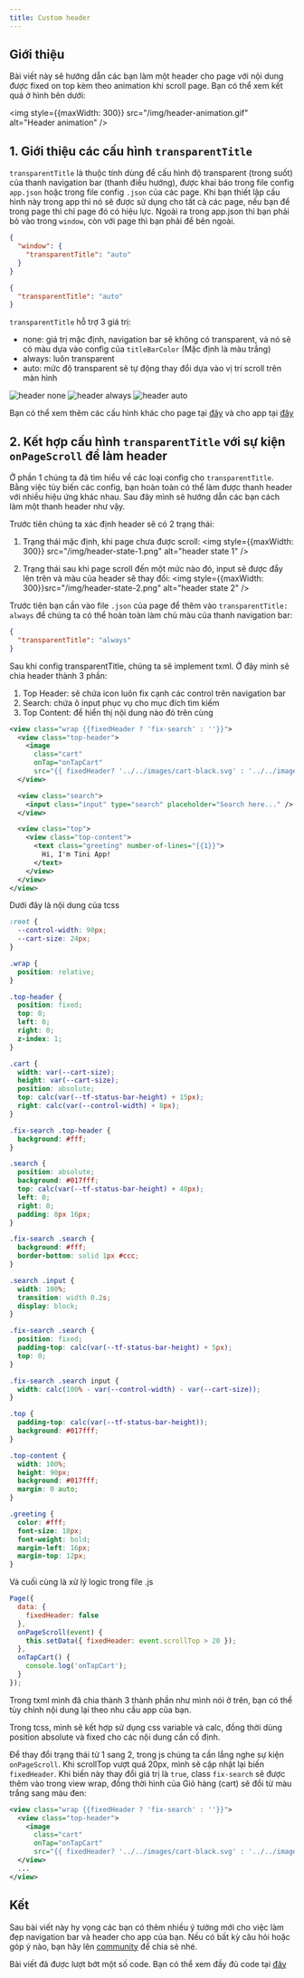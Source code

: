 ```yaml
---
title: Custom header
---
```


## Giới thiệu

Bài viết này sẽ hướng dẫn các bạn làm một header cho page với nội dung được fixed on top kèm theo animation khi scroll page. Bạn có thể xem kết quả ở hình bên dưới:

<img style={{maxWidth: 300}} src="/img/header-animation.gif" alt="Header animation" />

## 1. Giới thiệu các cấu hình `transparentTitle`

`transparentTitle` là thuộc tính dùng để cấu hình độ transparent (trong suốt) của thanh navigation bar (thanh điều hướng), được khai báo trong file config `app.json` hoặc trong file config `.json` của các page. Khi bạn thiết lập cấu hình này trong app thì nó sẽ được sử dụng cho tất cả các page, nếu bạn để trong page thì chỉ page đó có hiệu lực. Ngoài ra trong app.json thì bạn phải bỏ vào trong `window`, còn với page thì bạn phải để bên ngoài.

```json title=src/app.json
{
  "window": {
    "transparentTitle": "auto"
  }
}
```

```json title=src/pages/index/index.json
{
  "transparentTitle": "auto"
}
```

`transparentTitle` hỗ trợ 3 giá trị:

- none: giá trị mặc định, navigation bar sẽ không có transparent, và nó sẽ có màu dựa vào config của `titleBarColor` (Mặc định là màu trắng)
- always: luôn transparent
- auto: mức độ transparent sẽ tự động thay đổi dựa vào vị trí scroll trên màn hình

<div style={{ display: 'grid', gridTemplateColumns: 'repeat(3, 1fr)', gridGap: 8, marginBottom: 16 }}>
  <img src="/img/header-none.gif" alt="header none" />
  <img src="/img/header-always.gif" alt="header always" />
  <img src="/img/header-auto.gif" alt="header auto" />
</div>

Bạn có thể xem thêm các cấu hình khác cho page tại [đây](/docs/framework/miniapp-page/config) và cho app tại [đây](/docs/framework/app/config#window)

## 2. Kết hợp cấu hình `transparentTitle` với sự kiện `onPageScroll` để làm header

Ở phần 1 chúng ta đã tìm hiểu về các loại config cho `transparentTitle`. Bằng việc tùy biến các config, bạn hoàn toàn có thể làm được thanh header với nhiều hiệu ứng khác nhau. Sau đây mình sẽ hướng dẫn các bạn cách làm một thanh header như vậy.

Trước tiên chúng ta xác định header sẽ có 2 trạng thái:

1. Trạng thái mặc định, khi page chưa được scroll:
   <img style={{maxWidth: 300}} src="/img/header-state-1.png" alt="header state 1" />

2. Trạng thái sau khi page scroll đến một mức nào đó, input sẽ được đẩy lên trên và màu của header sẽ thay đổi:
   <img style={{maxWidth: 300}}src="/img/header-state-2.png" alt="header state 2" />

Trước tiên bạn cần vào file `.json` của page để thêm vào `transparentTitle: always` để chúng ta có thể hoàn toàn làm chủ màu của thanh navigation bar:

```json title=src/pages/index/index.json
{
  "transparentTitle": "always"
}
```

Sau khi config transparentTitle, chúng ta sẽ implement txml. Ở đây mình sẽ chia header thành 3 phần:

1. Top Header: sẽ chứa icon luôn fix cạnh các control trên navigation bar
2. Search: chứa ô input phục vụ cho mục đích tìm kiếm
3. Top Content: để hiển thị nội dung nào đó trên cùng

```xml title=src/pages/index/index.txml
<view class="wrap {{fixedHeader ? 'fix-search' : ''}}">
  <view class="top-header">
    <image
      class="cart"
      onTap="onTapCart"
      src="{{ fixedHeader? '../../images/cart-black.svg' : '../../images/cart-white.svg'}}" />
  </view>

  <view class="search">
    <input class="input" type="search" placeholder="Search here..." />
  </view>

  <view class="top">
    <view class="top-content">
      <text class="greeting" number-of-lines="{{1}}">
        Hi, I'm Tini App!
      </text>
    </view>
  </view>
</view>
```

Dưới đây là nội dung của tcss

```css title=src/pages/index/index.tcss
:root {
  --control-width: 90px;
  --cart-size: 24px;
}

.wrap {
  position: relative;
}

.top-header {
  position: fixed;
  top: 0;
  left: 0;
  right: 0;
  z-index: 1;
}

.cart {
  width: var(--cart-size);
  height: var(--cart-size);
  position: absolute;
  top: calc(var(--tf-status-bar-height) + 15px);
  right: calc(var(--control-width) + 8px);
}

.fix-search .top-header {
  background: #fff;
}

.search {
  position: absolute;
  background: #017fff;
  top: calc(var(--tf-status-bar-height) + 48px);
  left: 0;
  right: 0;
  padding: 8px 16px;
}

.fix-search .search {
  background: #fff;
  border-bottom: solid 1px #ccc;
}

.search .input {
  width: 100%;
  transition: width 0.2s;
  display: block;
}

.fix-search .search {
  position: fixed;
  padding-top: calc(var(--tf-status-bar-height) + 5px);
  top: 0;
}

.fix-search .search input {
  width: calc(100% - var(--control-width) - var(--cart-size));
}

.top {
  padding-top: calc(var(--tf-status-bar-height));
  background: #017fff;
}

.top-content {
  width: 100%;
  height: 90px;
  background: #017fff;
  margin: 0 auto;
}

.greeting {
  color: #fff;
  font-size: 18px;
  font-weight: bold;
  margin-left: 16px;
  margin-top: 12px;
}
```

Và cuối cùng là xử lý logic trong file .js

```javascript title=src/pages/index/index.js
Page({
  data: {
    fixedHeader: false
  },
  onPageScroll(event) {
    this.setData({ fixedHeader: event.scrollTop > 20 });
  },
  onTapCart() {
    console.log('onTapCart');
  }
});
```

Trong txml mình đã chia thành 3 thành phần như mình nói ở trên, bạn có thể tùy chỉnh nội dung lại theo nhu cầu app của bạn.

Trong tcss, mình sẽ kết hợp sử dụng css variable và calc, đồng thời dùng position absolute và fixed cho các nội dung cần cố định.

Để thay đổi trạng thái từ 1 sang 2, trong js chúng ta cần lắng nghe sự kiện `onPageScroll`. Khi scrollTop vượt quá 20px, mình sẽ cập nhật lại biến `fixedHeader`. Khi biến này thay đổi giá trị là `true`, class `fix-search` sẽ được thêm vào trong view wrap, đồng thời hình của Giỏ hàng (cart) sẽ đổi từ màu trắng sang màu đen:

```xml {1,6}
<view class="wrap {{fixedHeader ? 'fix-search' : ''}}">
  <view class="top-header">
    <image
      class="cart"
      onTap="onTapCart"
      src="{{ fixedHeader? '../../images/cart-black.svg' : '../../images/cart-white.svg'}}" />
  </view>
  ...
</view>
```

## Kết

Sau bài viết này hy vọng các bạn có thêm nhiều ý tưởng mới cho việc làm đẹp navigation bar và header cho app của bạn. Nếu có bất kỳ câu hỏi hoặc góp ý nào, bạn hãy lên [community](https://community.tiki.vn) để chia sẻ nhé.

Bài viết đã được lượt bớt một số code. Bạn có thể xem đầy đủ code tại [đây](https://github.com/tikivn/tiniapp-example/tree/main/custom-header)
